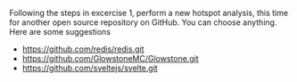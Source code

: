 Following the steps in excercise 1, perform a new hotspot analysis, this time for another open source repository on GitHub. You can choose anything. Here are some suggestions

- https://github.com/redis/redis.git
- https://github.com/GlowstoneMC/Glowstone.git
- https://github.com/sveltejs/svelte.git